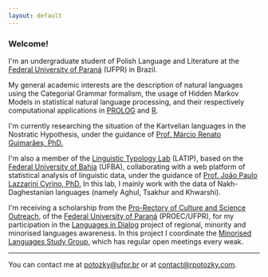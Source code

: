 ```yaml
---
layout: default
---
```

<style type="text/css">
    body {
        overflow: hidden;
    }
</style>
### Welcome!

I'm an undergraduate student of Polish Language and Literature at the [Federal University of Paraná](https://www.ufpr.br/) (UFPR) in Brazil.

My general academic interests are the description of natural languages using the Categorial Grammar formalism, the usage of Hidden Markov Models in statistical natural language processing, and their respectively computational applications in [PROLOG](https://www.swi-prolog.org/) and [R](https://www.r-project.org/). 

I'm currently researching the situation of the Kartvelian languages in the Nostratic Hypothesis, under the guidance of [Prof. Márcio Renato Guimarães, PhD.](https://marciorenato.wordpress.com/)

I'm also a member of the [Linguistic Typology Lab](http://latip.com.br/) (LATIP), based on the [Federal University of Bahia](https://www.ufba.br/) (UFBA), collaborating with a web platform of statistical analysis of linguistic data, under the guidance of [Prof. João Paulo Lazzarini Cyrino, PhD.](http://lattes.cnpq.br/0607604801534336) In this lab, I mainly work with the data of Nakh-Daghestanian languages (namely Aghul, Tsakhur and Khwarshi).

I'm receiving a scholarship from the [Pro-Rectory of Culture and Science Outreach](http://www.proec.ufpr.br), of the [Federal University of Paraná](https://www.ufpr.br/) (PROEC/UFPR), for my participation in the [Languages in Dialog](#) project of regional, minority and minorised languages awareness. In this project I coordinate the [Minorised Languages Study Group](#), which has regular open meetings every weak.  

----

You can contact me at [potozky@ufpr.br](mailto:potozky@ufpr.br) or at [contact@rpotozky.com](mailto:contact@rpotozky.com).
